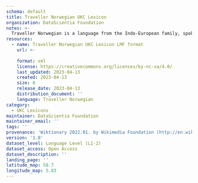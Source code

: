 ```yaml
---
schema: default
title: Traveller Norwegian UKC Lexicon
organization: DataScientia Foundation
notes: >-
  Traveller Norwegian is a language from the Indo-European family, spoken in Eurasia. The UKC Lexicon of Traveller Norwegian is represented as a lexico-semantic network. It consists of words, word senses, synsets, as well as sense-level and synset-level relationships.
resources:
  - name: Traveller Norwegian UKC Lexicon LMF format
    url: >-
      
    format: xml
    license: https://creativecommons.org/licenses/by-nc-sa/4.0/
    last_updated: 2023-04-13
    created: 2023-04-13
    size: 0
    release_date: 2023-04-13
    distribution_document: ''
    language: Traveller Norwegian
category:
  - UKC Lexicons
maintainer: DataScientia Foundation
maintainer_email: ''
tags: ''
provenance: 'Wiktionary 2022.01. by Wikimedia Foundation (http://en.wiktionary.org); Princeton WordNet 2.1 by Princeton University (https://wordnet.princeton.edu)'
version: '1.0'
dataset_level: Language Level (L1-2)
dataset_access: Open Access
dataset_description: ''
landing_page: ''
latitude_map: 58.7
longitude_map: 5.83
---
```


